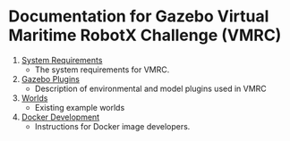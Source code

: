 # Documentation for Gazebo Virtual Maritime RobotX Challenge (VMRC)

1. [System Requirements](https://bitbucket.org/osrf/vmrc/wiki/system_requirements)
    * The system requirements for VMRC.
2. [Gazebo Plugins](https://bitbucket.org/osrf/vmrc/wiki/VMRCGazeboPlugins)
    * Description of environmental and model plugins used in VMRC
1. [Worlds](https://bitbucket.org/osrf/vmrc/wiki/documentation/Worlds)
    * Existing example worlds
1. [Docker Development](https://bitbucket.org/osrf/vmrc/wiki/documentation/Docker%20Development)
    * Instructions for Docker image developers.